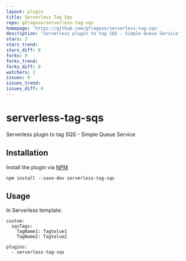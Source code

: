 ```yaml
---
layout: plugin
title: Serverless Tag Sqs
repo: gfragoso/serverless-tag-sqs
homepage: 'https://github.com/gfragoso/serverless-tag-sqs'
description: 'Serverless plugin to tag SQS - Simple Queue Service'
stars: 2
stars_trend: 
stars_diff: 0
forks: 0
forks_trend: 
forks_diff: 0
watchers: 2
issues: 0
issues_trend: 
issues_diff: 0
---
```



# serverless-tag-sqs
Serverless plugin to tag SQS - Simple Queue Service

## Installation

Install the plugin via <a href="https://docs.npmjs.com/cli/install">NPM</a>

```
npm install --save-dev serverless-tag-sqs
```

## Usage

In Serverless template:

```
custom:
  sqsTags:
    TagName1: TagValue1
    TagName2: TagValue2

plugins: 
  - serverless-tag-sqs

```
